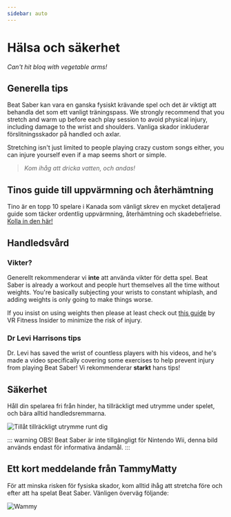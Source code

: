 ```yaml
---
sidebar: auto
---
```


# Hälsa och säkerhet
_Can't hit bloq with vegetable arms!_

## Generella tips
Beat Saber kan vara en ganska fysiskt krävande spel och det är viktigt att behandla det som ett vanligt träningspass. We strongly recommend that you stretch and warm up before each play session to avoid physical injury, including damage to the wrist and shoulders. Vanliga skador inkluderar förslitningsskador på handled och axlar.

Stretching isn't just limited to people playing crazy custom songs either, you can injure yourself even if a map seems short or simple.

> _Kom ihåg att dricka vatten, och andas!_

## Tinos guide till uppvärmning och återhämtning
Tino är en topp 10 spelare i Kanada som vänligt skrev en mycket detaljerad guide som täcker ordentlig uppvärmning, återhämtning och skadebefrielse. [Kolla in den här!](https://docs.google.com/document/d/122rd-eU0mkwQ6fXUwSmo1_XAh73Jyqd1u6ncrUjtkD0/)

## Handledsvård

### Vikter?
Generellt rekommenderar vi **inte** att använda vikter för detta spel. Beat Saber is already a workout and people hurt themselves all the time without weights. You're basically subjecting your wrists to constant whiplash, and adding weights is only going to make things worse.

If you insist on using weights then please at least check out [this guide](https://www.vrfitnessinsider.com/beat-saber-weighted-gear/) by VR Fitness Insider to minimize the risk of injury.

### Dr Levi Harrisons tips
Dr. Levi has saved the wrist of countless players with his videos, and he's made a video specifically covering some exercises to help prevent injury from playing Beat Saber! Vi rekommenderar **starkt** hans tips!

<YouTube url='https://www.youtube.com/watch?v=IoL1NOKUmoU' />

## Säkerhet
Håll din spelarea fri från hinder, ha tillräckligt med utrymme under spelet, och bära alltid handledsremmarna.

![Tillåt tillräckligt utrymme runt dig](~@images/health-and-safety/allow-adequate-room-around-you.png "Tillåt tillräckligt utrymme runt dig")

::: warning OBS!
Beat Saber är inte tillgängligt för Nintendo Wii, denna bild används endast för informativa ändamål.
:::

## Ett kort meddelande från TammyMatty
För att minska risken för fysiska skador, kom alltid ihåg att stretcha före och efter att ha spelat Beat Saber. Vänligen överväg följande:

![Wammy](~@images/health-and-safety/wammy.gif "Wammy")
